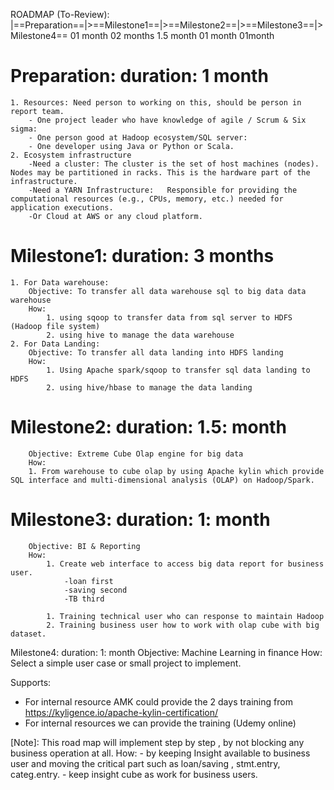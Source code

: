 ROADMAP (To-Review):
|==Preparation==|>==Milestone1==|>==Milestone2==|>==Milestone3==|>Milestone4==
   01 month		    02 months		1.5 month	   01 month	       01month
   

Preparation: duration: 1 month
===========
	1. Resources: Need person to working on this, should be person in report team.
		- One project leader who have knowledge of agile / Scrum & Six sigma: 
		- One person good at Hadoop ecosystem/SQL server: 
		- One developer using Java or Python or Scala.
	2. Ecosystem infrastructure
		-Need a cluster: The cluster is the set of host machines (nodes). Nodes may be partitioned in racks. This is the hardware part of the infrastructure.
		-Need a YARN Infrastructure:   Responsible for providing the computational resources (e.g., CPUs, memory, etc.) needed for application executions.
		-Or Cloud at AWS or any cloud platform.


Milestone1: duration: 3 months
==========
	1. For Data warehouse:
		Objective: To transfer all data warehouse sql to big data data warehouse
		How:
			1. using sqoop to transfer data from sql server to HDFS (Hadoop file system)
			2. using hive to manage the data warehouse
	2. For Data Landing:
		Objective: To transfer all data landing into HDFS landing
		How:
			1. Using Apache spark/sqoop to transfer sql data landing to HDFS
			2. using hive/hbase to manage the data landing 


Milestone2: duration: 1.5: month
===========
		Objective: Extreme Cube Olap engine for big data
		How: 
		1. From warehouse to cube olap by using Apache kylin which provide SQL interface and multi-dimensional analysis (OLAP) on Hadoop/Spark.

		
Milestone3: duration: 1: month
==========
		Objective: BI & Reporting
		How:
			1. Create web interface to access big data report for business user.
				-loan first
				-saving second
				-TB third
				
			1. Training technical user who can response to maintain Hadoop
			2. Training business user how to work with olap cube with big dataset.


Milestone4: duration: 1: month
		Objective: Machine Learning in finance
		How: Select a simple user case or small project to implement.
		
Supports:
 - For internal resource AMK could provide the 2 days training from https://kyligence.io/apache-kylin-certification/ 
 - For internal resources we can provide the training (Udemy online)

 
[Note]:
	This road map will  implement step by step , by not blocking any business operation at all.
	How:
		- by keeping Insight available to business user and moving the critical part such as loan/saving , stmt.entry, categ.entry.
		- keep insight cube as work for business users. 

